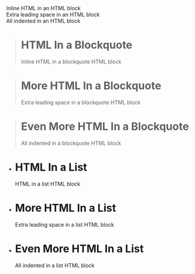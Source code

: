 <!-- Top Level HTML Blocks -->
<div>
<span>Inline HTML in an HTML block</span>
</div>

<div>
  <span>Extra leading space in an HTML block</span>
</div>

  <div>
    <span>All indented in an HTML block</span>
  </div>


<!-- Blockquotes -->

> # HTML In a Blockquote
> <div>
> <span>Inline HTML in a blockquote HTML block</span>
> </div>

> # More HTML In a Blockquote
> <div>
>   <span>Extra leading space in a blockquote HTML block</span>
> </div>

> # Even More HTML In a Blockquote
>   <div>
>     <span>All indented in a blockquote HTML block</span>
>   </div>


<!-- Lists -->

* # HTML In a List
  <div>
  <span>HTML in a list HTML block</span>
  </div>


* # More HTML In a List
  <div>
    <span>Extra leading space in a list HTML block</span>
  </div>

* # Even More HTML In a List
    <div>
      <span>All indented in a list HTML block</span>
    </div>
